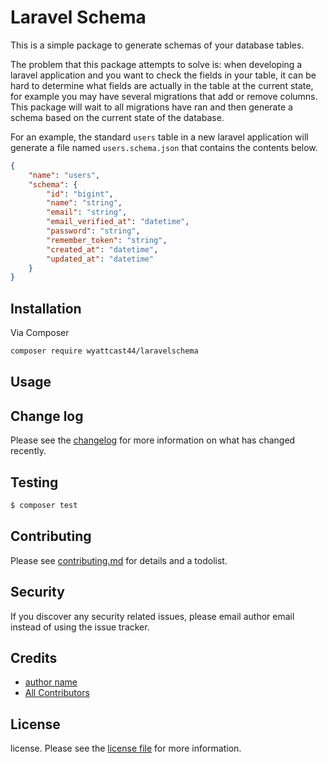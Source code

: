 # Laravel Schema

This is a simple package to generate schemas of your database tables.

The problem that this package attempts to solve is: when developing a laravel
application and you want to check the fields in your table, it can be hard to
determine what fields are actually in the table at the current state, for
example you may have several migrations that add or remove columns. This package
will wait to all migrations have ran and then generate a schema based on the
current state of the database.

For an example, the standard `users` table in a new laravel application will
generate a file named `users.schema.json` that contains the contents below.

```json
{
    "name": "users",
    "schema": {
        "id": "bigint",
        "name": "string",
        "email": "string",
        "email_verified_at": "datetime",
        "password": "string",
        "remember_token": "string",
        "created_at": "datetime",
        "updated_at": "datetime"
    }
}
```

## Installation

Via Composer

```bash
composer require wyattcast44/laravelschema
```

## Usage

## Change log

Please see the [changelog](changelog.md) for more information on what has
changed recently.

## Testing

```bash
$ composer test
```

## Contributing

Please see [contributing.md](contributing.md) for details and a todolist.

## Security

If you discover any security related issues, please email author email instead
of using the issue tracker.

## Credits

-   [author name][link-author]
-   [All Contributors][link-contributors]

## License

license. Please see the [license file](license.md) for more information.

[ico-version]:
    https://img.shields.io/packagist/v/wyattcast44/laravelschema.svg?style=flat-square
[ico-downloads]:
    https://img.shields.io/packagist/dt/wyattcast44/laravelschema.svg?style=flat-square
[ico-travis]:
    https://img.shields.io/travis/wyattcast44/laravelschema/master.svg?style=flat-square
[ico-styleci]: https://styleci.io/repos/12345678/shield
[link-packagist]: https://packagist.org/packages/wyattcast44/laravelschema
[link-downloads]: https://packagist.org/packages/wyattcast44/laravelschema
[link-travis]: https://travis-ci.org/wyattcast44/laravelschema
[link-styleci]: https://styleci.io/repos/12345678
[link-author]: https://github.com/wyattcast44
[link-contributors]: ../../contributors
